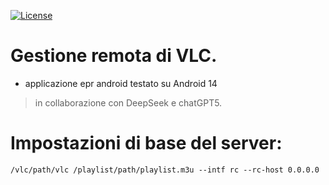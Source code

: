 [![License](https://img.shields.io/badge/License-GPLv3-green.svg)](https://github.com/losciuto/vlcremote/blob/master/LICENSE)
# Gestione remota di VLC.
* applicazione epr android testato su Android 14
> in collaborazione con DeepSeek e chatGPT5.

# Impostazioni di base del server:

```
/vlc/path/vlc /playlist/path/playlist.m3u --intf rc --rc-host 0.0.0.0
```
